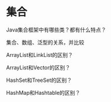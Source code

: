 # 集合

Java集合框架中有哪些类？都有什么特点？

集合、数组、泛型的关系，并比较

ArrayList和LinkList的区别？

ArrayList和Vector的区别？

HashSet和TreeSet的区别？

HashMap和Hashtable的区别？

